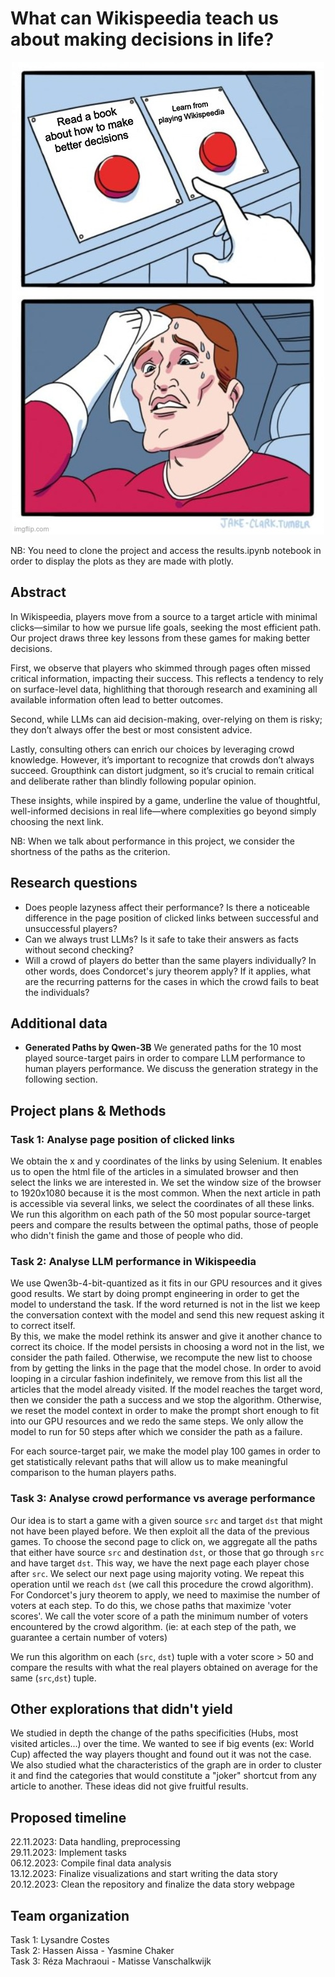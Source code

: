 # What can Wikispeedia teach us about making decisions in life?
<div align="center">
  <img src="data/tadaa_meme.jpg">
</div>

NB: You need to clone the project and access the results.ipynb notebook in order to display the plots as they are made with plotly.

## Abstract

<!-- 164 words -->

In Wikispeedia, players move from a source to a target article with minimal clicks—similar to how we pursue life goals, seeking the most efficient path. Our project draws three key lessons from these games for making better decisions.

First, we observe that players who skimmed through pages often missed critical information, impacting their success. This reflects a tendency to rely on surface-level data, highlithing that thorough research and examining all available information often lead to better outcomes.

Second, while LLMs can aid decision-making, over-relying on them is risky; they don’t always offer the best or most consistent advice.

Lastly, consulting others can enrich our choices by leveraging crowd knowledge. However, it’s important to recognize that crowds don’t always succeed. Groupthink can distort judgment, so it’s crucial to remain critical and deliberate rather than blindly following popular opinion.

These insights, while inspired by a game, underline the value of thoughtful, well-informed decisions in real life—where complexities go beyond simply choosing the next link.

NB: When we talk about performance in this project, we consider the shortness of the paths as the criterion.


## Research questions

- Does people lazyness affect their performance? Is there a noticeable difference in the page position of clicked links between successful and unsuccessful players?
- Can we always trust LLMs? Is it safe to take their answers as facts without second checking?
- Will a crowd of players do better than the same players individually? In other words, does Condorcet's jury theorem apply? If it applies, what are the recurring patterns for the cases in which the crowd fails to beat the individuals?

## Additional data

- **Generated Paths by Qwen-3B**
  We generated paths for the 10 most played source-target pairs in order to compare LLM performance to human players performance. We discuss the generation strategy in the following section.

## Project plans & Methods

### Task 1: Analyse page position of clicked links

We obtain the x and y coordinates of the links by using Selenium. It enables us to open the html file of the articles in a simulated browser and then select the links we are interested in. We set the window size of the browser to 1920x1080 because it is the most common. When the next article in path is accessible via several links, we select the coordinates of all these links.
We run this algorithm on each path of the 50 most popular source-target peers and compare the results between the optimal paths, those of people who didn't finish the game and those of people who did.

### Task 2: Analyse LLM performance in Wikispeedia

We use Qwen3b-4-bit-quantized as it fits in our GPU resources and it gives good results. We start by doing prompt engineering in order to get the model to understand the task.
If the word returned is not in the list we keep the conversation context with the model and send this new request asking it to correct itself. <br>
By this, we make the model rethink its answer and give it another chance to correct its choice. If the model persists in choosing a word not in the list, we consider the path failed. Otherwise, we recompute the new list to choose from by getting the links in the page that the model chose. In order to avoid looping in a circular fashion indefinitely, we remove from this list all the articles that the model already visited. If the model reaches the target word, then we consider the path a success and we stop the algorithm. Otherwise, we reset the model context in order to make the prompt short enough to fit into our GPU resources and we redo the same steps.
We only allow the model to run for 50 steps after which we consider the path as a failure.<br>

For each source-target pair, we make the model play 100 games in order to get statistically relevant paths that will allow us to make meaningful comparison to the human players paths.

### Task 3: Analyse crowd performance vs average performance

Our idea is to start a game with a given source `src` and target `dst` that might not have been played before. We then exploit all the data of the previous games. To choose the second page to click on, we aggregate all the paths that either have source `src` and destination `dst`, or those that go through `src` and have target `dst`. This way, we have the next page each player chose after `src`. We select our next page using majority voting. We repeat this operation until we reach `dst` (we call this procedure the crowd algorithm). For Condorcet's jury theorem to apply, we need to maximise the number of voters at each step. To do this, we chose paths that maximize 'voter scores'. We call the voter score of a path the minimum number of voters encountered by the crowd algorithm. (ie: at each step of the path, we guarantee a certain number of voters)

We run this algorithm on each (`src`, `dst`) tuple with a voter score > 50 and compare the results with what the real players obtained on average for the same (`src`,`dst`) tuple.

## Other explorations that didn't yield

We studied in depth the change of the paths specificities (Hubs, most visited articles...) over the time. We wanted to see if big events (ex: World Cup) affected the way players thought and found out it was not the case. We also studied what the characteristics of the graph are in order to cluster it and find the categories that would constitute a "joker" shortcut from any article to another. These ideas did not give fruitful results.

## Proposed timeline

22.11.2023: Data handling, preprocessing <br>
29.11.2023: Implement tasks <br>
06.12.2023: Compile final data analysis <br>
13.12.2023: Finalize visualizations and start writing the data story <br>
20.12.2023: Clean the repository and finalize the data story webpage <br>

## Team organization 

Task 1: Lysandre Costes <br>
Task 2: Hassen Aissa - Yasmine Chaker <br>
Task 3: Réza Machraoui - Matisse Vanschalkwijk <br>

